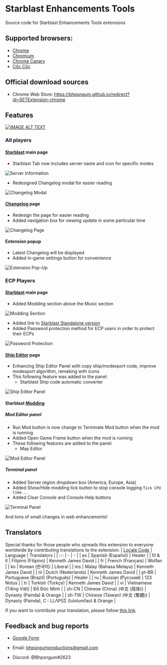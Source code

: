 # Starblast Enhancements Tools
Source code for Starblast Enhancements Tools extensions

## Supported browsers:

* [Chrome](https://www.google.com/chrome/)
* [Chromium](https://www.chromium.org/)
* [Chrome Canary](https://www.google.com/chrome/canary/)
* [Cốc Cốc](https://coccoc.com/en)

## Official download sources

* Chrome Web Store: https://bhpsngum.github.io/redirect?id=SETExtension-chrome

## Features
[![IMAGE ALT TEXT](http://img.youtube.com/vi/ptsPT5CF2MU/0.jpg)](http://www.youtube.com/watch?v=ptsPT5CF2MU "(Video) All SET Features")

### All players


#### [Starblast](https://starblast.io) main page

* Starblast Tab now includes server name and icon for specific modes

![Server Information](https://raw.githubusercontent.com/Bhpsngum/img-src/master/ServerInfo.png)

* Redesigned Changelog modal for easier reading

![Changelog Modal](https://raw.githubusercontent.com/Bhpsngum/img-src/master/Changelog.PNG)

#### [Changelog](https://starblast.io/changelog.txt) page

* Redesign the page for easier reading
* Added navigation box for viewing update in some particular time

![Changelog Page](https://raw.githubusercontent.com/Bhpsngum/img-src/master/ChangelogPage.PNG)

#### Extension popup

* Latest Changelog will be displayed
* Added in-game settings button for convenience

![Extension Pop-Up](https://raw.githubusercontent.com/Bhpsngum/img-src/master/ExtensionPopup.png)

### ECP Players

#### [Starblast](https://starblast.io) main page


* Added Modding section above the Music section

![Modding Section](https://raw.githubusercontent.com/Bhpsngum/img-src/master/ModdingSection.png)

* Added link to [Starblast Standalone version](https://dankdmitron.github.io)
* Added Password protection method for ECP users in order to protect their ECPs

![Password Protection](https://raw.githubusercontent.com/Bhpsngum/img-src/master/PasswordProtection.png)

#### [Ship Editor](https://starblast.io/shipeditor/) page

* Enhancing Ship Editor Panel with copy ship/modexport code, improve modexport algorithm, remaking with icons
* This following feature was added to the panel:
  * Starblast Ship code automatic converter

![Ship Editor Panel](https://raw.githubusercontent.com/Bhpsngum/img-src/master/ShipEditorPanel.PNG)

#### Starblast [Modding](https://starblast.io/modding.html)

##### Mod Editor panel
* Run Mod button is now change to Terminate Mod button when the mod is running
* Added Open Game Frame button when the mod is running
* These following features are added to the panel:
  * Map Editor

![Mod Editor Panel](https://raw.githubusercontent.com/Bhpsngum/img-src/master/ModEditorPanel.png)

##### Terminal panel

* Added Server region dropdown box (America, Europe, Asia)
* Added Show/Hide modding tick button to stop console logging `Tick CPU time...`
* Added Clear Console and Console Help buttons

![Terminal Panel](https://raw.githubusercontent.com/Bhpsngum/img-src/master/TerminalPanel.png)


And tons of small changes in web enhancements!
## Translators
Special thanks for those people who spreads this extension to everyone worldwide by contributing translations to the extension:
| [Locale Code](https://developer.chrome.com/docs/webstore/i18n/#choosing-locales-to-support) | Language | Translators |
| :-: | - | - |
| es | Spanish (Español) | Healer |
| fil & tl | Filipino (Filipino) | Kenneth James David |
| fr | French (Français) | Wolfan |
| ko | Korean (한국어) | Liberal |
| ms | Malay (Bahasa Melayu) | Kenneth James David |
| nl | Dutch (Nederlands) | Kenneth James David |
| pt-BR | Portuguese (Brazil) (Português) | Healer |
| ru | Russian (Русский) | 123 Notus |
| tr | Turkish (Türkçe) | Kenneth James David |
| vi | Vietnamese (Tiếng Việt) | Đỗ Đức Minh |
| zh-CN | Chinese (China) (中文 (简体)) | Dynasty (Painda) & Orange |
| zh-TW | Chinese (Taiwan) (中文 (繁體)) | Dynasty (Painda), C♢LLΛPSΣ (lulolumfao) & Orange |

If you want to contribute your translation, please follow [this link](https://bhpsngum.github.io/redirect?id=SET_Translate).
## Feedback and bug reports

* [Google Form](https://bhpsngum.github.io/redirect?id=SETFeedback)

* Email: [bhpsngumproductions@gmail.com](https://mail.google.com/mail/u/0/?view=cm&fs=1&to=bhpsngumproductions@gmail.com&tf=1)
* Discord: @Bhpsngum#2623

